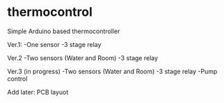 # thermocontrol
Simple Arduino based thermocontroller

Ver.1:
-One sensor
-3 stage relay

Ver.2
-Two sensors (Water and Room)
-3 stage relay

Ver.3 (in progress)
-Two sensors (Water and Room)
-3 stage relay
-Pump control

Add later:
PCB layuot
